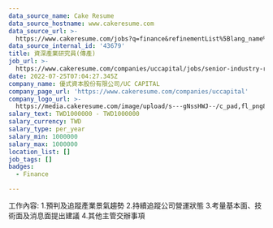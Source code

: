 ```yaml
---
data_source_name: Cake Resume
data_source_hostname: www.cakeresume.com
data_source_url: >-
  https://www.cakeresume.com/jobs?q=finance&refinementList%5Blang_name%5D%5B0%5D=English&refinementList%5Bsalary_type%5D=per_year&range%5Bsalary_range%5D%5Bmin%5D=1000000&page=3
data_source_internal_id: '43679'
title: 資深產業研究員(傳產)
job_url: >-
  https://www.cakeresume.com/companies/uccapital/jobs/senior-industry-researcher-transportation
date: 2022-07-25T07:04:27.345Z
company_name: 優式資本股份有限公司/UC CAPITAL
company_page_url: 'https://www.cakeresume.com/companies/uccapital'
company_logo_url: >-
  https://media.cakeresume.com/image/upload/s---gNssHWJ--/c_pad,fl_png8,h_200,w_200/v1647572371/ouskgz88uztb9johjptx.png
salary_text: TWD1000000 - TWD1000000
salary_currency: TWD
salary_type: per_year
salary_min: 1000000
salary_max: 1000000
location_list: []
job_tags: []
badges:
  - Finance

---
```


工作內容: 1.預判及追蹤產業景氣趨勢 2.持續追蹤公司營運狀態 3.考量基本面、技術面及消息面提出建議 4.其他主管交辦事項
